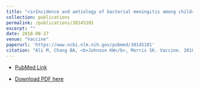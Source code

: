 ```yaml
---
title: "<i>Incidence and aetiology of bacterial meningitis among children aged 1-59  months in South Asia: systematic review and meta-analysis</i>"
collection: publications
permalink: /publications/30145101
excerpt: "" 
date: 2018-08-27
venue: "Vaccine"
paperurl: 'https://www.ncbi.nlm.nih.gov/pubmed/30145101'
citation: "Ali M, Chang BA, <b>Johnson KW</b>, Morris SK. Vaccine. 2018 Aug 22. pii: S0264-410X(18)31006-5. doi: 10.1016/j.vaccine.2018.07.037. [Epub ahead of print] Review. PubMed ID: 30145101"
---
```


* [PubMed Link](https://www.ncbi.nlm.nih.gov/pubmed/30145101)

* [Download PDF here](https://kippjohnson.com/files/30145101.pdf)

<script type='text/javascript' src='https://d1bxh8uas1mnw7.cloudfront.net/assets/embed.js'></script>
<div class='altmetric-embed' data-badge-type="medium-donut" data-pmid="30145101" data-hide-no-mentions="true" data-hide-less-than="1" class="altmetric-embed"></div>
